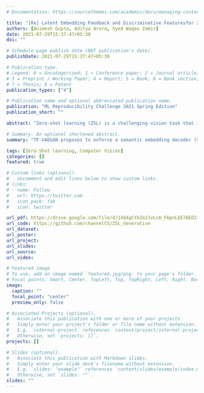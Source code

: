 ```yaml
---
# Documentation: https://sourcethemes.com/academic/docs/managing-content/

title: "[Re] Latent Embedding Feedback and Discriminative Featuresfor Zero-Shot Classification (Under Review)"
authors: [Animesh Gupta, Aditya Arora, Syed Waqas Zamir]
date: 2021-07-29T15:37:47+05:30
doi: ""

# Schedule page publish date (NOT publication's date).
publishDate: 2021-07-29T15:37:47+05:30

# Publication type.
# Legend: 0 = Uncategorized; 1 = Conference paper; 2 = Journal article;
# 3 = Preprint / Working Paper; 4 = Report; 5 = Book; 6 = Book section;
# 7 = Thesis; 8 = Patent
publication_types: ["4"]

# Publication name and optional abbreviated publication name.
publication: "ML Reproducibility Challenge 2021 Spring Edition"
publication_short: ""

abstract: "Zero-shot learning (ZSL) is a challenging vision task that involves classifying images into new 'unseen' categories at test time, without having been provided any corresponding visual example during training. Most recent work in ZSL and GZSL recognition are based on Generative Adversarial Networks (GANs), where a generative model is learned using the seen class feature instances and the corresponding class-specific semantic embeddings. Feature instances of the unseen categories, whose real features are unavailable during training, are then synthesized using the trained GAN and used along with the real feature instances from the seen categories to train zero-shot classifiers in a fully-supervised setting. In this reproducibility report, we study the proposed work by Narayan et al. [2020] in detail, which consists of implementing the architecture described in the paper, running experiments, reporting the important details about certain issues encountered during reproducing, and comparing the obtained results with the ones reported in the original paper. We report our numbers on seen accuracy, unseen accuracy and Harmonic mean."

# Summary. An optional shortened abstract.
summary: "TF-VAEGAN proposes to enforce a semantic embedding decoder (SED) at training, feature synthesis and classification stages of (generalized) zero-shot learning."

tags: [Zero-Shot learning, Computer Vision]
categories: []
featured: true

# Custom links (optional).
#   Uncomment and edit lines below to show custom links.
# links:
# - name: Follow
#   url: https://twitter.com
#   icon_pack: fab
#   icon: twitter

url_pdf: https://drive.google.com/file/d/1Xd4qCYkZo2JvLcA_F6pnLEE7AEO21u50/view?usp=sharing
url_code: https://github.com/channelCS/ZSL_Generative
url_dataset:
url_poster:
url_project:
url_slides:
url_source:
url_video:

# Featured image
# To use, add an image named `featured.jpg/png` to your page's folder. 
# Focal points: Smart, Center, TopLeft, Top, TopRight, Left, Right, BottomLeft, Bottom, BottomRight.
image:
  caption: ""
  focal_point: "center"
  preview_only: false

# Associated Projects (optional).
#   Associate this publication with one or more of your projects.
#   Simply enter your project's folder or file name without extension.
#   E.g. `internal-project` references `content/project/internal-project/index.md`.
#   Otherwise, set `projects: []`.
projects: []

# Slides (optional).
#   Associate this publication with Markdown slides.
#   Simply enter your slide deck's filename without extension.
#   E.g. `slides: "example"` references `content/slides/example/index.md`.
#   Otherwise, set `slides: ""`.
slides: ""
---
```

